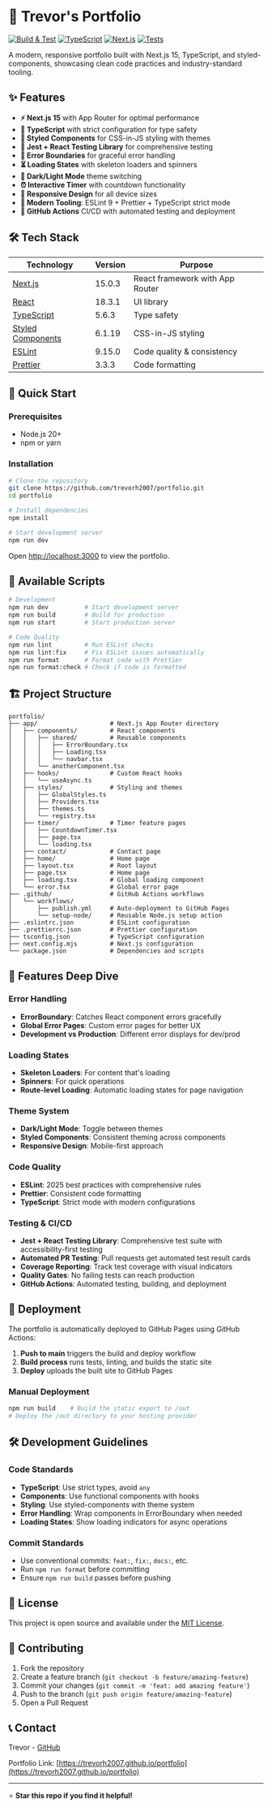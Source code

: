 # 🚀 Trevor's Portfolio

[![Build & Test](https://github.com/trevorh2007/portfolio/actions/workflows/publish.yml/badge.svg)](https://github.com/trevorh2007/portfolio/actions/workflows/publish.yml)
[![TypeScript](https://img.shields.io/badge/TypeScript-5.6.3-blue?logo=typescript)](https://www.typescriptlang.org/)
[![Next.js](https://img.shields.io/badge/Next.js-15.0.3-black?logo=next.js)](https://nextjs.org/)
[![Tests](https://img.shields.io/badge/Tests-Jest%20%2B%20RTL-green?logo=jest)](https://jestjs.io/)

A modern, responsive portfolio built with Next.js 15, TypeScript, and styled-components, showcasing
clean code practices and industry-standard tooling.

## ✨ Features

- **⚡ Next.js 15** with App Router for optimal performance
- **🔷 TypeScript** with strict configuration for type safety
- **💅 Styled Components** for CSS-in-JS styling with themes
- **🧪 Jest + React Testing Library** for comprehensive testing
- **🔄 Error Boundaries** for graceful error handling
- **⏳ Loading States** with skeleton loaders and spinners
- **🌙 Dark/Light Mode** theme switching
- **⏰ Interactive Timer** with countdown functionality
- **📱 Responsive Design** for all device sizes
- **🔧 Modern Tooling**: ESLint 9 + Prettier + TypeScript strict mode
- **🚀 GitHub Actions** CI/CD with automated testing and deployment

## 🛠️ Tech Stack

| Technology                                          | Version | Purpose                         |
| --------------------------------------------------- | ------- | ------------------------------- |
| [Next.js](https://nextjs.org/)                      | 15.0.3  | React framework with App Router |
| [React](https://reactjs.org/)                       | 18.3.1  | UI library                      |
| [TypeScript](https://www.typescriptlang.org/)       | 5.6.3   | Type safety                     |
| [Styled Components](https://styled-components.com/) | 6.1.19  | CSS-in-JS styling               |
| [ESLint](https://eslint.org/)                       | 9.15.0  | Code quality & consistency      |
| [Prettier](https://prettier.io/)                    | 3.3.3   | Code formatting                 |

## 🚀 Quick Start

### Prerequisites

- Node.js 20+
- npm or yarn

### Installation

```bash
# Clone the repository
git clone https://github.com/trevorh2007/portfolio.git
cd portfolio

# Install dependencies
npm install

# Start development server
npm run dev
```

Open [http://localhost:3000](http://localhost:3000) to view the portfolio.

## 📜 Available Scripts

```bash
# Development
npm run dev          # Start development server
npm run build        # Build for production
npm run start        # Start production server

# Code Quality
npm run lint         # Run ESLint checks
npm run lint:fix     # Fix ESLint issues automatically
npm run format       # Format code with Prettier
npm run format:check # Check if code is formatted
```

## 🏗️ Project Structure

```
portfolio/
├── app/                    # Next.js App Router directory
│   ├── components/         # React components
│   │   ├── shared/         # Reusable components
│   │   │   ├── ErrorBoundary.tsx
│   │   │   ├── Loading.tsx
│   │   │   └── navbar.tsx
│   │   └── anotherComponent.tsx
│   ├── hooks/              # Custom React hooks
│   │   └── useAsync.ts
│   ├── styles/             # Styling and themes
│   │   ├── GlobalStyles.ts
│   │   ├── Providers.tsx
│   │   ├── themes.ts
│   │   └── registry.tsx
│   ├── timer/              # Timer feature pages
│   │   ├── CountdownTimer.tsx
│   │   ├── page.tsx
│   │   └── loading.tsx
│   ├── contact/            # Contact page
│   ├── home/               # Home page
│   ├── layout.tsx          # Root layout
│   ├── page.tsx            # Home page
│   ├── loading.tsx         # Global loading component
│   └── error.tsx           # Global error page
├── .github/                # GitHub Actions workflows
│   └── workflows/
│       ├── publish.yml     # Auto-deployment to GitHub Pages
│       └── setup-node/     # Reusable Node.js setup action
├── .eslintrc.json          # ESLint configuration
├── .prettierrc.json        # Prettier configuration
├── tsconfig.json           # TypeScript configuration
├── next.config.mjs         # Next.js configuration
└── package.json            # Dependencies and scripts
```

## 🎨 Features Deep Dive

### Error Handling

- **ErrorBoundary**: Catches React component errors gracefully
- **Global Error Pages**: Custom error pages for better UX
- **Development vs Production**: Different error displays for dev/prod

### Loading States

- **Skeleton Loaders**: For content that's loading
- **Spinners**: For quick operations
- **Route-level Loading**: Automatic loading states for page navigation

### Theme System

- **Dark/Light Mode**: Toggle between themes
- **Styled Components**: Consistent theming across components
- **Responsive Design**: Mobile-first approach

### Code Quality

- **ESLint**: 2025 best practices with comprehensive rules
- **Prettier**: Consistent code formatting
- **TypeScript**: Strict mode with modern configurations

### Testing & CI/CD

- **Jest + React Testing Library**: Comprehensive test suite with accessibility-first testing
- **Automated PR Testing**: Pull requests get automated test result cards
- **Coverage Reporting**: Track test coverage with visual indicators
- **Quality Gates**: No failing tests can reach production
- **GitHub Actions**: Automated testing, building, and deployment

## 🚀 Deployment

The portfolio is automatically deployed to GitHub Pages using GitHub Actions:

1. **Push to main** triggers the build and deploy workflow
2. **Build process** runs tests, linting, and builds the static site
3. **Deploy** uploads the built site to GitHub Pages

### Manual Deployment

```bash
npm run build    # Build the static export to /out
# Deploy the /out directory to your hosting provider
```

## 🛠️ Development Guidelines

### Code Standards

- **TypeScript**: Use strict types, avoid `any`
- **Components**: Use functional components with hooks
- **Styling**: Use styled-components with theme system
- **Error Handling**: Wrap components in ErrorBoundary when needed
- **Loading States**: Show loading indicators for async operations

### Commit Standards

- Use conventional commits: `feat:`, `fix:`, `docs:`, etc.
- Run `npm run format` before committing
- Ensure `npm run build` passes before pushing

## 📄 License

This project is open source and available under the [MIT License](LICENSE).

## 🤝 Contributing

1. Fork the repository
2. Create a feature branch (`git checkout -b feature/amazing-feature`)
3. Commit your changes (`git commit -m 'feat: add amazing feature'`)
4. Push to the branch (`git push origin feature/amazing-feature`)
5. Open a Pull Request

## 📞 Contact

Trevor - [GitHub](https://github.com/trevorh2007)

Portfolio Link: [https://trevorh2007.github.io/portfolio](https://trevorh2007.github.io/portfolio)

---

⭐ **Star this repo if you find it helpful!**
